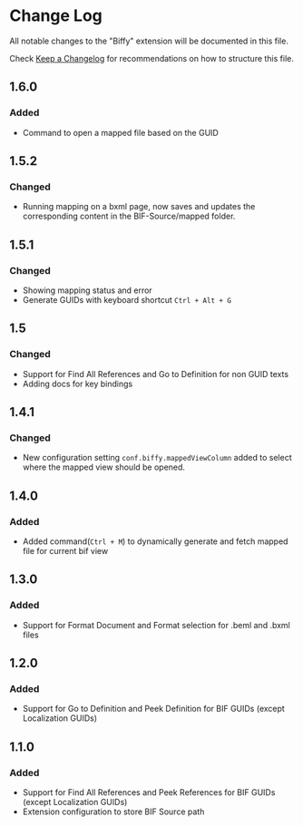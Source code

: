 # Change Log
All notable changes to the "Biffy" extension will be documented in this file.

Check [Keep a Changelog](http://keepachangelog.com/) for recommendations on how to structure this file.

## 1.6.0
### Added
* Command to open a mapped file based on the GUID

## 1.5.2
### Changed
* Running mapping on a bxml page, now saves and updates the corresponding content in the BIF-Source/mapped folder.

## 1.5.1
### Changed
* Showing mapping status and error
* Generate GUIDs with keyboard shortcut `Ctrl + Alt + G`

## 1.5
### Changed
* Support for Find All References and Go to Definition for non GUID texts
* Adding docs for key bindings 

## 1.4.1
### Changed
* New configuration setting `conf.biffy.mappedViewColumn` added to select where the mapped view should be opened.

## 1.4.0
### Added 
* Added command(`Ctrl + M`) to dynamically generate and fetch mapped file for current bif view

## 1.3.0
### Added
* Support for Format Document and Format selection for .beml and .bxml files
 
## 1.2.0
### Added
* Support for Go to Definition and Peek Definition for BIF GUIDs (except Localization GUIDs)

## 1.1.0
### Added
* Support for Find All References and Peek References for BIF GUIDs (except Localization GUIDs)
* Extension configuration to store BIF Source path
